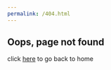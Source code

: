 ```yaml
---
permalink: /404.html
---
```


## Oops, page not found
click [here](https://Nick-Zhang1996.github.io) to go back to home
